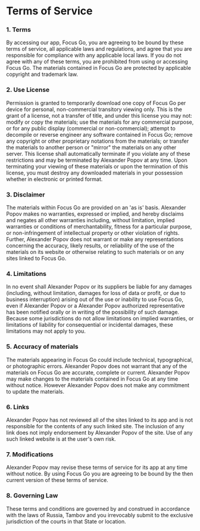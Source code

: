 # Terms of Service
### 1. Terms
By accessing our app, Focus Go, you are agreeing to be bound by these terms of service, all applicable laws and regulations, and agree that you are responsible for compliance with any applicable local laws. If you do not agree with any of these terms, you are prohibited from using or accessing Focus Go. The materials contained in Focus Go are protected by applicable copyright and trademark law.
### 2. Use License
Permission is granted to temporarily download one copy of Focus Go per device for personal, non-commercial transitory viewing only. This is the grant of a license, not a transfer of title, and under this license you may not: modify or copy the materials; use the materials for any commercial purpose, or for any public display (commercial or non-commercial); attempt to decompile or reverse engineer any software contained in Focus Go; remove any copyright or other proprietary notations from the materials; or transfer the materials to another person or "mirror" the materials on any other server. This license shall automatically terminate if you violate any of these restrictions and may be terminated by Alexander Popov at any time. Upon terminating your viewing of these materials or upon the termination of this license, you must destroy any downloaded materials in your possession whether in electronic or printed format.
### 3. Disclaimer
The materials within Focus Go are provided on an 'as is' basis. Alexander Popov makes no warranties, expressed or implied, and hereby disclaims and negates all other warranties including, without limitation, implied warranties or conditions of merchantability, fitness for a particular purpose, or non-infringement of intellectual property or other violation of rights. Further, Alexander Popov does not warrant or make any representations concerning the accuracy, likely results, or reliability of the use of the materials on its website or otherwise relating to such materials or on any sites linked to Focus Go.
### 4. Limitations
In no event shall Alexander Popov or its suppliers be liable for any damages (including, without limitation, damages for loss of data or profit, or due to business interruption) arising out of the use or inability to use Focus Go, even if Alexander Popov or a Alexander Popov authorized representative has been notified orally or in writing of the possibility of such damage. Because some jurisdictions do not allow limitations on implied warranties, or limitations of liability for consequential or incidental damages, these limitations may not apply to you.
### 5. Accuracy of materials
The materials appearing in Focus Go could include technical, typographical, or photographic errors. Alexander Popov does not warrant that any of the materials on Focus Go are accurate, complete or current. Alexander Popov may make changes to the materials contained in Focus Go at any time without notice. However Alexander Popov does not make any commitment to update the materials.
### 6. Links
Alexander Popov has not reviewed all of the sites linked to its app and is not responsible for the contents of any such linked site. The inclusion of any link does not imply endorsement by Alexander Popov of the site. Use of any such linked website is at the user's own risk.
### 7. Modifications
Alexander Popov may revise these terms of service for its app at any time without notice. By using Focus Go you are agreeing to be bound by the then current version of these terms of service.
### 8. Governing Law
These terms and conditions are governed by and construed in accordance with the laws of Russia, Tambov and you irrevocably submit to the exclusive jurisdiction of the courts in that State or location.
